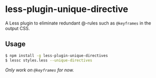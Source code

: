 less-plugin-unique-directive
============================

A Less plugin to eliminate redundant @-rules such as `@keyframes` in the output CSS.

## Usage

```bash
$ npm install -g less-plugin-unique-directives
$ lessc styles.less --unique-directives
```

*Only work on `@keyframes` for now.*
